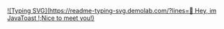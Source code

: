 [![Typing SVG](https://readme-typing-svg.demolab.com/?lines=👋 Hey, im JavaToast !;Nice to meet you!)](https://git.io/typing-svg)
